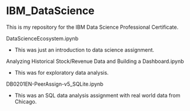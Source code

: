 # IBM_DataScience

This is my repository for the IBM Data Science Professional Certificate.

DataScienceEcosystem.ipynb
- This was just an introduction to data science assignment.

Analyzing Historical Stock/Revenue Data and Building a Dashboard.ipynb
- This was for exploratory data analysis.

DB0201EN-PeerAssign-v5_SQLite.ipynb
- This was an SQL data analysis assignment with real world data from Chicago.

